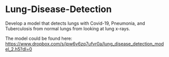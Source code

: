 # Lung-Disease-Detection
Develop a model that detects lungs with Covid-19, Pneumonia, and Tuberculosis from normal lungs from looking at lung x-rays.

The model could be found here:
https://www.dropbox.com/s/jpw6v6zq7ufvr0a/lung_disease_detection_model_2.h5?dl=0
